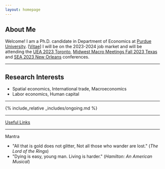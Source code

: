 ```yaml
---
layout: homepage
---
```

## About Me
Welcome! I am a Ph.D. candidate in Department of Economics at [Purdue University](https://www.purdue.edu). [[Vitae](./cv.html)]
I will be on the 2023-2024 job market and will be attending the [UEA 2023 Toronto](https://urbaneconomics.org/meetings/uea2023/), [Midwest Macro Meetings Fall 2023 Texas](https://www.depts.ttu.edu/economics/midwest-macro/) and [SEA 2023 New Orleans](https://www.southerneconomic.org/event/7662b305-ad92-474d-8f2c-bce1240b9858/websitePage:d1dfc9a8-17ee-4306-9edc-e4e7a21fd1c9) conferences.

---
## Research Interests
- Spatial economics, International trade, Macroeconomics
- Labor economics, Human capital

<!--
<strong style="color:#e74d3c; font-weight:600"> </strong>
-->
<!--
---
## Working Papers
- **Skill Multidimensionality, Worker Migration, and Development Accounting of U.S. States**
- **Care for the China Syndrome: Trade Shock, Sick Workers, and Access to Healthcare**
  <br>
  with [Chong Xiang](https://sites.google.com/view/chongxiang/home){:target="_blank" rel="noopener"} and [Soojin Kim](https://sites.google.com/site/soojinkim06/){:target="_blank" rel="noopener"}
- **Building Housing: The Allocative Efficiency of Creating New Cities Versus Expanding Existing Cities** 
  <br>
  with [Seungyub Han](https://hansy1124.github.io/){:target="_blank" rel="noopener"} [[Latest Draft](https://www.anderson.ucla.edu/sites/default/files/document/2023-07/2023-13WP.pdf){:target="_blank" rel="noopener"}] (UCLA Ziman Center WP No. 2023-13)
- **School Closure and Educational Inequality: Parental Investment in the Pandemic** 
  <br>
  with [Hyunjae Kang](https://www.hyunjaekang.com/home){:target="_blank" rel="noopener"} and Tae Young Kang 
  [[Latest Draft](https://sunhamkim.github.io/files/pdf/KangKangKim.pdf){:target="_blank" rel="noopener"}]
  <br>
  Media Coverage (Korean): [[The Kyunghyang Shinmun](https://www.khan.co.kr/national/national-general/article/202211301346001){:target="_blank" rel="noopener"}]
 -->

 ---
{% include_relative _includes/ongoing.md %}

<!--
## Teaching
<h4 style="margin:0 10px 0;">Instructor, Purdue University</h4>
<ul style="margin:0 0 5px;">
  <li> Microeconomics (Summer 2019), 
    [<a target="_blank" rel="noopener" href="https://sunhamkim.github.io/files/pdf/TeachingEvalSU19.PDF"><autocolor>Instructor Eval 4.7/5.0</autocolor></a>]</li>
</ul>
<h4 style="margin:0 10px 0;">Teaching Assistant, Purdue University</h4>
<ul style="margin:0 0 5px;">
  <li>Undergraduate:  Principle of Economics (Fall 2017), Macroeconomics (Spring 2018), International Trade (Spring 2021), Labor Economics (Summer 2022) </li>
  <li>PhD: Microeconomics II (Fall 2018)</li>
</ul>
<h4 style="margin:0 10px 0;">Teaching Assistant, Yonsei University</h4>
<ul style="margin:0 0 5px;">
  <li>Undergraduate: Labor Economics (Spring 2014-2016), Microeconomics (Spring 2015-2016)</li>
  <li>Graduate: Labor Economics (Spring 2014-2016)</li>
  <li>MBA: Personnel Economics (Fall 2015-Spring 2016), Microeconomics (Spring 2015-2016)</li>
</ul>

## Services
<h4 style="margin:0 10px 0;">Conference Session Chair/Discussant</h4>
<ul style="margin:0 0 5px;">
  <li> Discussant, <a href="https://mea.sites.grinnell.edu/wp-content/uploads/2022/11/Updated-2022Schedule-ofEvents-for-website.pdf/"><autocolor>The 86th Annual Meeting of Midwest Economic Association (MEA2022) </autocolor></a></li>
  <li> Session Chair, <a href="https://ies.keio.ac.jp/ames2022/"><autocolor> 2022 Asian Meeting of the Econometric Society in East and South-East Asia (AMES2022) </autocolor></a></li>
</ul>
<h4 style="margin:0 10px 0;">Journal Reviewers</h4>
<ul style="margin:0 0 20px;">
  <li><a target="_blank" rel="noopener" href="https://www.tandfonline.com/journals/riej20"><autocolor>International Economic Journal</autocolor></a></li>
</ul>
-->

<!--
## Contact
**Address:** [320 Krannert Building, 403 W. State Stree, West Lafayette, IN 47907](https://krannert.purdue.edu/){:target="_blank" rel="noopener"} 
-->



---
[Useful Links](./useful-links.html)

---
Mantra
- "All that is gold does not glitter, Not all those who wander are lost." (_The Lord of the Rings_)
- "Dying is easy, young man. Living is harder." (_Hamilton: An American Musical_)
